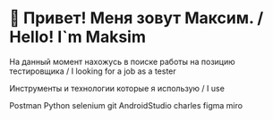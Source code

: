 # 👋 Привет! Меня зовут Максим. / Hello! I`m Maksim

На данный момент нахожусь в поиске работы на позицию тестировщика / I looking for a job as a tester

Инструменты и технологии которые я использую / I use

Postman Python selenium git AndroidStudio charles figma miro
